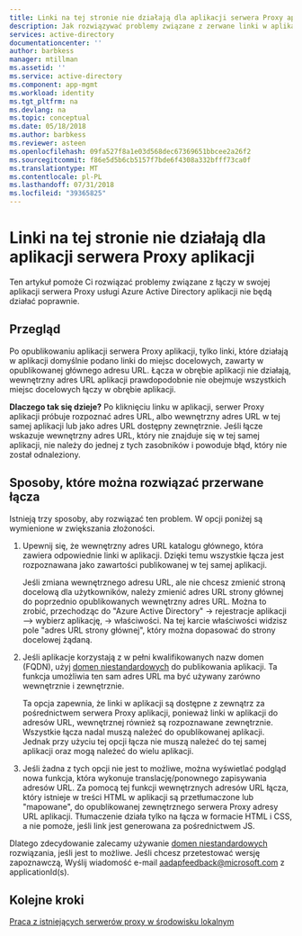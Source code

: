 ```yaml
---
title: Linki na tej stronie nie działają dla aplikacji serwera Proxy aplikacji | Dokumentacja firmy Microsoft
description: Jak rozwiązywać problemy związane z zerwane linki w aplikacji serwera Proxy aplikacji, które mają zintegrowany z usługą Azure AD
services: active-directory
documentationcenter: ''
author: barbkess
manager: mtillman
ms.assetid: ''
ms.service: active-directory
ms.component: app-mgmt
ms.workload: identity
ms.tgt_pltfrm: na
ms.devlang: na
ms.topic: conceptual
ms.date: 05/18/2018
ms.author: barbkess
ms.reviewer: asteen
ms.openlocfilehash: 09fa527f8a1e03d568dec67369651bbcee2a26f2
ms.sourcegitcommit: f86e5d5b6cb5157f7bde6f4308a332bfff73ca0f
ms.translationtype: MT
ms.contentlocale: pl-PL
ms.lasthandoff: 07/31/2018
ms.locfileid: "39365825"
---
```

# <a name="links-on-the-page-dont-work-for-an-application-proxy-application"></a>Linki na tej stronie nie działają dla aplikacji serwera Proxy aplikacji

Ten artykuł pomoże Ci rozwiązać problemy związane z łączy w swojej aplikacji serwera Proxy usługi Azure Active Directory aplikacji nie będą działać poprawnie.

## <a name="overview"></a>Przegląd 
Po opublikowaniu aplikacji serwera Proxy aplikacji, tylko linki, które działają w aplikacji domyślnie podano linki do miejsc docelowych, zawarty w opublikowanej głównego adresu URL. Łącza w obrębie aplikacji nie działają, wewnętrzny adres URL aplikacji prawdopodobnie nie obejmuje wszystkich miejsc docelowych łączy w obrębie aplikacji.

**Dlaczego tak się dzieje?** Po kliknięciu linku w aplikacji, serwer Proxy aplikacji próbuje rozpoznać adres URL, albo wewnętrzny adres URL w tej samej aplikacji lub jako adres URL dostępny zewnętrznie. Jeśli łącze wskazuje wewnętrzny adres URL, który nie znajduje się w tej samej aplikacji, nie należy do jednej z tych zasobników i powoduje błąd, który nie został odnaleziony.

## <a name="ways-you-can-resolve-broken-links"></a>Sposoby, które można rozwiązać przerwane łącza

Istnieją trzy sposoby, aby rozwiązać ten problem. W opcji poniżej są wymienione w zwiększania złożoności.

1.  Upewnij się, że wewnętrzny adres URL katalogu głównego, która zawiera odpowiednie linki w aplikacji. Dzięki temu wszystkie łącza jest rozpoznawana jako zawartości publikowanej w tej samej aplikacji.

    Jeśli zmiana wewnętrznego adresu URL, ale nie chcesz zmienić stroną docelową dla użytkowników, należy zmienić adres URL strony głównej do poprzednio opublikowanych wewnętrzny adres URL. Można to zrobić, przechodząc do "Azure Active Directory" -&gt; rejestracje aplikacji —&gt; wybierz aplikację, -&gt; właściwości. Na tej karcie właściwości widzisz pole "adres URL strony głównej", który można dopasować do strony docelowej żądaną.

2.  Jeśli aplikacje korzystają z w pełni kwalifikowanych nazw domen (FQDN), użyj [domen niestandardowych](manage-apps/application-proxy-configure-custom-domain.md) do publikowania aplikacji. Ta funkcja umożliwia ten sam adres URL ma być używany zarówno wewnętrznie i zewnętrznie.

    Ta opcja zapewnia, że linki w aplikacji są dostępne z zewnątrz za pośrednictwem serwera Proxy aplikacji, ponieważ linki w aplikacji do adresów URL, wewnętrznej również są rozpoznawane zewnętrznie. Wszystkie łącza nadal muszą należeć do opublikowanej aplikacji. Jednak przy użyciu tej opcji łącza nie muszą należeć do tej samej aplikacji oraz mogą należeć do wielu aplikacji.

3.  Jeśli żadna z tych opcji nie jest to możliwe, można wyświetlać podgląd nowa funkcja, która wykonuje translację/ponownego zapisywania adresów URL. Za pomocą tej funkcji wewnętrznych adresów URL łącza, który istnieje w treści HTML w aplikacji są przetłumaczone lub "mapowane", do opublikowanej zewnętrznego serwera Proxy adresy URL aplikacji. Tłumaczenie działa tylko na łącza w formacie HTML i CSS, a nie pomoże, jeśli link jest generowana za pośrednictwem JS. 

Dlatego zdecydowanie zalecamy używanie [domen niestandardowych](manage-apps/application-proxy-configure-custom-domain.md) rozwiązania, jeśli jest to możliwe. Jeśli chcesz przetestować wersję zapoznawczą, Wyślij wiadomość e-mail <aadapfeedback@microsoft.com> z applicationId(s).

## <a name="next-steps"></a>Kolejne kroki
[Praca z istniejących serwerów proxy w środowisku lokalnym](manage-apps/application-proxy-configure-connectors-with-proxy-servers.md)

